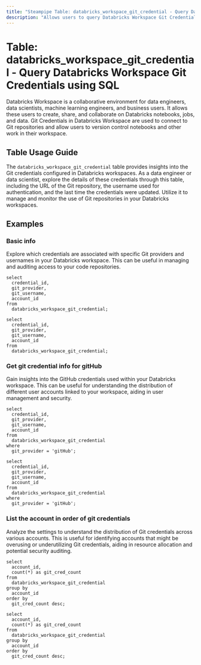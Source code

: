 ```yaml
---
title: "Steampipe Table: databricks_workspace_git_credential - Query Databricks Workspace Git Credentials using SQL"
description: "Allows users to query Databricks Workspace Git Credentials, providing insights into the Git credentials configured in Databricks workspaces."
---
```


# Table: databricks_workspace_git_credential - Query Databricks Workspace Git Credentials using SQL

Databricks Workspace is a collaborative environment for data engineers, data scientists, machine learning engineers, and business users. It allows these users to create, share, and collaborate on Databricks notebooks, jobs, and data. Git Credentials in Databricks Workspace are used to connect to Git repositories and allow users to version control notebooks and other work in their workspace.

## Table Usage Guide

The `databricks_workspace_git_credential` table provides insights into the Git credentials configured in Databricks workspaces. As a data engineer or data scientist, explore the details of these credentials through this table, including the URL of the Git repository, the username used for authentication, and the last time the credentials were updated. Utilize it to manage and monitor the use of Git repositories in your Databricks workspaces.

## Examples

### Basic info
Explore which credentials are associated with specific Git providers and usernames in your Databricks workspace. This can be useful in managing and auditing access to your code repositories.

```sql+postgres
select
  credential_id,
  git_provider,
  git_username,
  account_id
from
  databricks_workspace_git_credential;
```

```sql+sqlite
select
  credential_id,
  git_provider,
  git_username,
  account_id
from
  databricks_workspace_git_credential;
```

### Get git credential info for gitHub
Gain insights into the GitHub credentials used within your Databricks workspace. This can be useful for understanding the distribution of different user accounts linked to your workspace, aiding in user management and security.

```sql+postgres
select
  credential_id,
  git_provider,
  git_username,
  account_id
from
  databricks_workspace_git_credential
where
  git_provider = 'gitHub';
```

```sql+sqlite
select
  credential_id,
  git_provider,
  git_username,
  account_id
from
  databricks_workspace_git_credential
where
  git_provider = 'gitHub';
```

### List the account in order of git credentials
Analyze the settings to understand the distribution of Git credentials across various accounts. This is useful for identifying accounts that might be overusing or underutilizing Git credentials, aiding in resource allocation and potential security auditing.

```sql+postgres
select
  account_id,
  count(*) as git_cred_count
from
  databricks_workspace_git_credential
group by
  account_id
order by
  git_cred_count desc;
```

```sql+sqlite
select
  account_id,
  count(*) as git_cred_count
from
  databricks_workspace_git_credential
group by
  account_id
order by
  git_cred_count desc;
```